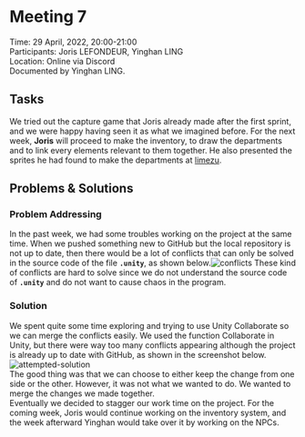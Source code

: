 # Meeting 7
Time:  29 April, 2022, 20:00-21:00\
Participants: Joris LEFONDEUR, Yinghan LING\
Location: Online via Discord\
Documented by Yinghan LING.
## Tasks
We tried out the capture game that Joris already made after the first sprint, and we were happy having seen it as what we imagined before. For the next week, **Joris** will proceed to make the inventory, to draw the departments and to link every elements relevant to them together. He also presented the sprites he had found to make the departments at [limezu](https://limezu.itch.io/).
## Problems & Solutions
### Problem Addressing
In the past week, we had some troubles working on the project at the same time. When we pushed something new to GitHub but the local repository is not up to date, then there would be a lot of conflicts that can only be solved in the source code of the file **`.unity`**, as shown below.![conflicts](https://github.com/Group-2-SEP-2022/PokeProf/blob/master/Meeting%20Reports/resources/conflicts.png)
These kind of conflicts are hard to solve since we do not understand the source code of **`.unity`** and do not want to cause chaos in the program.
### Solution
We spent quite some time exploring and trying to use Unity Collaborate so we can merge the conflicts easily. We used the function Collaborate in Unity, but there were way too many conflicts appearing although the project is already up to date with GitHub, as shown in the screenshot below.![attempted-solution](https://github.com/Group-2-SEP-2022/PokeProf/blob/master/Meeting%20Reports/resources/attempted-solution.png)\
The good thing was that we can choose to either keep the change from one side or the other. However, it was not what we wanted to do. We wanted to merge the changes we made together.\
Eventually we decided to stagger our work time on the project. For the coming week, Joris would continue working on the inventory system, and the week afterward Yinghan would take over it by working on the NPCs.



